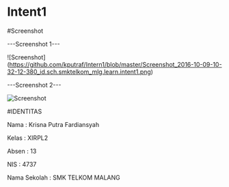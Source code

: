# Intent1

#Screenshot

---Screenshot 1---


![Screenshot] (https://github.com/kputraf/Intern1/blob/master/Screenshot_2016-10-09-10-32-12-380_id.sch.smktelkom_mlg.learn.intent1.png)



---Screenshot 2---


![Screenshot](https://github.com/kputraf/Intern1/blob/master/Screenshot_2016-10-09-10-32-22-488_id.sch.smktelkom_mlg.learn.intent1.png)



#IDENTITAS 

Nama : Krisna Putra Fardiansyah

Kelas : XIRPL2

Absen : 13

NIS : 4737

Nama Sekolah : SMK TELKOM MALANG
